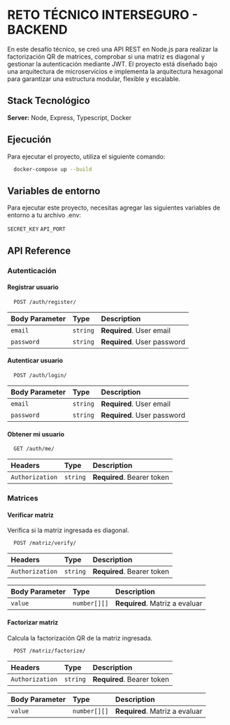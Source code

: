
# RETO TÉCNICO INTERSEGURO - BACKEND

En este desafío técnico, se creó una API REST en Node.js para realizar la factorización QR de matrices, comprobar si una matriz es diagonal y gestionar la autenticación mediante JWT. El proyecto está diseñado bajo una arquitectura de microservicios e implementa la arquitectura hexagonal para garantizar una estructura modular, flexible y escalable.


## Stack Tecnológico

**Server:** Node, Express, Typescript, Docker


## Ejecución

Para ejecutar el proyecto, utiliza el siguiente comando:

```bash
  docker-compose up --build
```


## Variables de entorno

Para ejecutar este proyecto, necesitas agregar las siguientes variables de entorno a tu archivo .env:

`SECRET_KEY`
`API_PORT`
## API Reference
### Autenticación
#### Registrar usuario

```http
  POST /auth/register/
```

| Body Parameter | Type     | Description                |
| :-------- | :------- | :------------------------- |
| `email` | `string` | **Required**. User email |
| `password` | `string` | **Required**. User password |

#### Autenticar usuario

```http
  POST /auth/login/
```

| Body Parameter | Type     | Description           |
| :-------- | :------- | :------------------------- |
| `email` | `string` | **Required**. User email      |
| `password` | `string` | **Required**. User password |

#### Obtener mi usuario

```http
  GET /auth/me/
```

| Headers | Type     | Description           |
| :-------- | :------- | :------------------------- |
| `Authorization` | `string` | **Required**. Bearer token      |

### Matrices

#### Verificar matriz
Verifica si la matriz ingresada es diagonal.
```http
  POST /matriz/verify/
```
| Headers | Type     | Description           |
| :-------- | :------- | :------------------------- |
| `Authorization` | `string` | **Required**. Bearer token      |

| Body Parameter | Type     | Description           |
| :-------- | :------- | :------------------------- |
| `value` | `number[][]` | **Required**. Matriz a evaluar      |

#### Factorizar matriz
Calcula la factorización QR de la matriz ingresada.
```http
  POST /matriz/factorize/
```


| Headers | Type     | Description           |
| :-------- | :------- | :------------------------- |
| `Authorization` | `string` | **Required**. Bearer token      |

| Body Parameter | Type     | Description           |
| :-------- | :------- | :------------------------- |
| `value` | `number[][]` | **Required**. Matriz a evaluar      |
